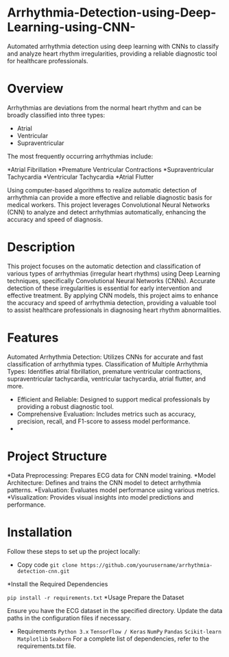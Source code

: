 # Arrhythmia-Detection-using-Deep-Learning-using-CNN-
Automated arrhythmia detection using deep learning with CNNs to classify and analyze heart rhythm irregularities, providing a reliable diagnostic tool for healthcare professionals.

# Overview

Arrhythmias are deviations from the normal heart rhythm and can be broadly classified into three types:

* Atrial
* Ventricular
* Supraventricular

The most frequently occurring arrhythmias include:

*Atrial Fibrillation
*Premature Ventricular Contractions
*Supraventricular Tachycardia
*Ventricular Tachycardia
*Atrial Flutter

Using computer-based algorithms to realize automatic detection of arrhythmia can provide a more effective and reliable diagnostic basis for medical workers. This project leverages Convolutional Neural Networks (CNN) to analyze and detect arrhythmias automatically, enhancing the accuracy and speed of diagnosis.

# Description
This project focuses on the automatic detection and classification of various types of arrhythmias (irregular heart rhythms) using Deep Learning techniques, specifically Convolutional Neural Networks (CNNs). Accurate detection of these irregularities is essential for early intervention and effective treatment. By applying CNN models, this project aims to enhance the accuracy and speed of arrhythmia detection, providing a valuable tool to assist healthcare professionals in diagnosing heart rhythm abnormalities.

# Features
Automated Arrhythmia Detection: Utilizes CNNs for accurate and fast classification of arrhythmia types.
Classification of Multiple Arrhythmia Types: Identifies atrial fibrillation, premature ventricular contractions, supraventricular tachycardia, ventricular tachycardia, atrial flutter, and more.

* Efficient and Reliable: Designed to support medical professionals by providing a robust diagnostic tool.
* Comprehensive Evaluation: Includes metrics such as accuracy, precision, recall, and F1-score to assess model performance.
* 
# Project Structure

*Data Preprocessing: Prepares ECG data for CNN model training.
*Model Architecture: Defines and trains the CNN model to detect arrhythmia patterns.
*Evaluation: Evaluates model performance using various metrics.
*Visualization: Provides visual insights into model predictions and performance.

# Installation
Follow these steps to set up the project locally:

* Copy code
`git clone https://github.com/yourusername/arrhythmia-detection-cnn.git`

*Install the Required Dependencies

`pip install -r requirements.txt`
*Usage
Prepare the Dataset


Ensure you have the ECG dataset in the specified directory. Update the data paths in the configuration files if necessary.



* Requirements
`Python 3.x`
`TensorFlow / Keras`
`NumPy`
`Pandas`
`Scikit-learn`
`Matplotlib`
`Seaborn`
For a complete list of dependencies, refer to the requirements.txt file.
